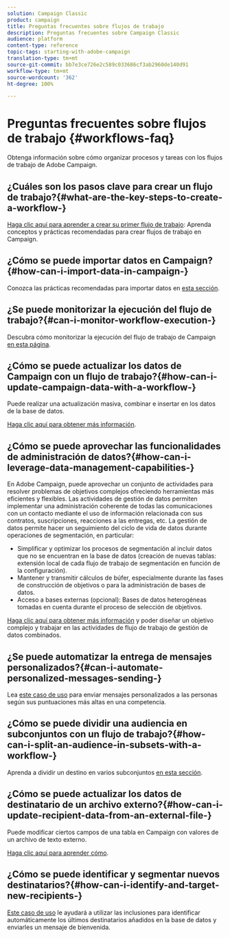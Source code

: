 ```yaml
---
solution: Campaign Classic
product: campaign
title: Preguntas frecuentes sobre flujos de trabajo
description: Preguntas frecuentes sobre Campaign Classic
audience: platform
content-type: reference
topic-tags: starting-with-adobe-campaign
translation-type: tm+mt
source-git-commit: bb7e3ce726e2c589c033686cf3ab2960de140d91
workflow-type: tm+mt
source-wordcount: '362'
ht-degree: 100%

---
```



# Preguntas frecuentes sobre flujos de trabajo {#workflows-faq}

Obtenga información sobre cómo organizar procesos y tareas con los flujos de trabajo de Adobe Campaign.

## ¿Cuáles son los pasos clave para crear un flujo de trabajo?{#what-are-the-key-steps-to-create-a-workflow-}

[Haga clic aquí para aprender a crear su primer flujo de trabajo](../../workflow/using/building-a-workflow.md): Aprenda conceptos y prácticas recomendadas para crear flujos de trabajo en Campaign.

## ¿Cómo se puede importar datos en Campaign?{#how-can-i-import-data-in-campaign-}

Conozca las prácticas recomendadas para importar datos en [esta sección](../../platform/using/import-export-best-practices.md).

## ¿Se puede monitorizar la ejecución del flujo de trabajo?{#can-i-monitor-workflow-execution-}

Descubra cómo monitorizar la ejecución del flujo de trabajo de Campaign [en esta página](../../workflow/using/starting-a-workflow.md).

## ¿Cómo se puede actualizar los datos de Campaign con un flujo de trabajo?{#how-can-i-update-campaign-data-with-a-workflow-}

Puede realizar una actualización masiva, combinar e insertar en los datos de la base de datos.

[Haga clic aquí para obtener más información](../../workflow/using/update-data.md).

## ¿Cómo se puede aprovechar las funcionalidades de administración de datos?{#how-can-i-leverage-data-management-capabilities-}

En Adobe Campaign, puede aprovechar un conjunto de actividades para resolver problemas de objetivos complejos ofreciendo herramientas más eficientes y flexibles. Las actividades de gestión de datos permiten implementar una administración coherente de todas las comunicaciones con un contacto mediante el uso de información relacionada con sus contratos, suscripciones, reacciones a las entregas, etc. La gestión de datos permite hacer un seguimiento del ciclo de vida de datos durante operaciones de segmentación, en particular:

* Simplificar y optimizar los procesos de segmentación al incluir datos que no se encuentran en la base de datos (creación de nuevas tablas: extensión local de cada flujo de trabajo de segmentación en función de la configuración).
* Mantener y transmitir cálculos de búfer, especialmente durante las fases de construcción de objetivos o para la administración de bases de datos.
* Acceso a bases externas (opcional): Bases de datos heterogéneas tomadas en cuenta durante el proceso de selección de objetivos.

[Haga clic aquí para obtener más información](../../workflow/using/targeting-data.md#data-management) y poder diseñar un objetivo complejo y trabajar en las actividades de flujo de trabajo de gestión de datos combinados.

## ¿Se puede automatizar la entrega de mensajes personalizados?{#can-i-automate-personalized-messages-sending-}

Lea [este caso de uso](../../workflow/using/enriching-data.md) para enviar mensajes personalizados a las personas según sus puntuaciones más altas en una competencia.

## ¿Cómo se puede dividir una audiencia en subconjuntos con un flujo de trabajo?{#how-can-i-split-an-audience-in-subsets-with-a-workflow-}

Aprenda a dividir un destino en varios subconjuntos [en esta sección](../../workflow/using/split.md).

## ¿Cómo se puede actualizar los datos de destinatario de un archivo externo?{#how-can-i-update-recipient-data-from-an-external-file-}

Puede modificar ciertos campos de una tabla en Campaign con valores de un archivo de texto externo.

[Haga clic aquí para aprender cómo](../../platform/using/import-operations-samples.md#example--enrich-the-values-with-those-of-an-external-file).

## ¿Cómo se puede identificar y segmentar nuevos destinatarios?{#how-can-i-identify-and-target-new-recipients-}

[Este caso de uso](../../workflow/using/using-aggregates.md) le ayudará a utilizar las inclusiones para identificar automáticamente los últimos destinatarios añadidos en la base de datos y enviarles un mensaje de bienvenida.
